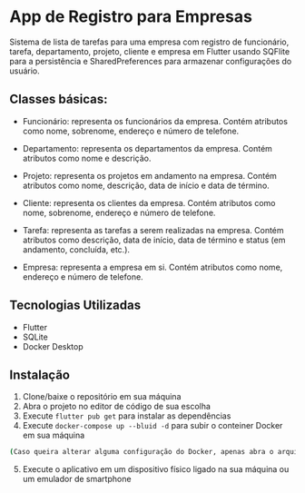 # App de Registro para Empresas

Sistema de lista de tarefas para uma empresa com registro de funcionário, tarefa, departamento, projeto, cliente e empresa em Flutter usando SQFlite para a persistência e SharedPreferences para armazenar configurações do usuário.

## Classes básicas:

- Funcionário: representa os funcionários da empresa. Contém atributos como nome, sobrenome, endereço e número de telefone.

- Departamento: representa os departamentos da empresa. Contém atributos como nome e descrição.

- Projeto: representa os projetos em andamento na empresa. Contém atributos como nome, descrição, data de início e data de término.

- Cliente: representa os clientes da empresa. Contém atributos como nome, sobrenome, endereço e número de telefone.

- Tarefa: representa as tarefas a serem realizadas na empresa. Contém atributos como descrição, data de início, data de término e status (em andamento, concluída, etc.).

- Empresa: representa a empresa em si. Contém atributos como nome, endereço e número de telefone.

## Tecnologias Utilizadas

- Flutter
- SQLite
- Docker Desktop

## Instalação

1. Clone/baixe o repositório em sua máquina
2. Abra o projeto no editor de código de sua escolha
3. Execute `flutter pub get` para instalar as dependências
4. Execute `docker-compose up --bluid -d` para subir o conteiner Docker em sua máquina
```bash 
(Caso queira alterar alguma configuração do Docker, apenas abra o arquivo "docker-compose.yml" em um editor de texto e salve após alterar)
```
5. Execute o aplicativo em um dispositivo físico ligado na sua máquina ou um emulador de smartphone
